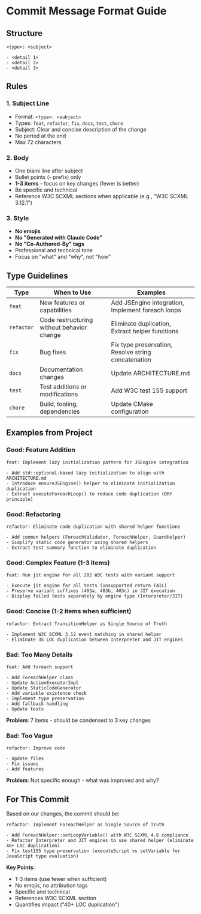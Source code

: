 # Commit Message Format Guide

## Structure

```
<type>: <subject>

- <detail 1>
- <detail 2>
- <detail 3>
```

## Rules

### 1. Subject Line
- Format: `<type>: <subject>`
- Types: `feat`, `refactor`, `fix`, `docs`, `test`, `chore`
- Subject: Clear and concise description of the change
- No period at the end
- Max 72 characters

### 2. Body
- One blank line after subject
- Bullet points (- prefix) only
- **1-3 items** - focus on key changes (fewer is better)
- Be specific and technical
- Reference W3C SCXML sections when applicable (e.g., "W3C SCXML 3.12.1")

### 3. Style
- **No emojis**
- **No "Generated with Claude Code"**
- **No "Co-Authored-By" tags**
- Professional and technical tone
- Focus on "what" and "why", not "how"

## Type Guidelines

| Type | When to Use | Examples |
|------|-------------|----------|
| `feat` | New features or capabilities | Add JSEngine integration, Implement foreach loops |
| `refactor` | Code restructuring without behavior change | Eliminate duplication, Extract helper functions |
| `fix` | Bug fixes | Fix type preservation, Resolve string concatenation |
| `docs` | Documentation changes | Update ARCHITECTURE.md |
| `test` | Test additions or modifications | Add W3C test 155 support |
| `chore` | Build, tooling, dependencies | Update CMake configuration |

## Examples from Project

### Good: Feature Addition
```
feat: Implement lazy initialization pattern for JSEngine integration

- Add std::optional-based lazy initialization to align with ARCHITECTURE.md
- Introduce ensureJSEngine() helper to eliminate initialization duplication
- Extract executeForeachLoop() to reduce code duplication (DRY principle)
```

### Good: Refactoring
```
refactor: Eliminate code duplication with shared helper functions

- Add common helpers (ForeachValidator, ForeachHelper, GuardHelper)
- Simplify static code generator using shared helpers
- Extract test summary function to eliminate duplication
```

### Good: Complex Feature (1-3 items)
```
feat: Run jit engine for all 202 W3C tests with variant support

- Execute jit engine for all tests (unsupported return FAIL)
- Preserve variant suffixes (403a, 403b, 403c) in JIT execution
- Display failed tests separately by engine type (Interpreter/JIT)
```

### Good: Concise (1-2 items when sufficient)
```
refactor: Extract TransitionHelper as Single Source of Truth

- Implement W3C SCXML 3.12 event matching in shared helper
- Eliminate 35 LOC duplication between Interpreter and JIT engines
```

### Bad: Too Many Details
```
feat: Add foreach support

- Add ForeachHelper class
- Update ActionExecutorImpl
- Update StaticCodeGenerator
- Add variable existence check
- Implement type preservation
- Add fallback handling
- Update tests
```
**Problem**: 7 items - should be condensed to 3 key changes

### Bad: Too Vague
```
refactor: Improve code

- Update files
- Fix issues
- Add features
```
**Problem**: Not specific enough - what was improved and why?

## For This Commit

Based on our changes, the commit should be:

```
refactor: Implement ForeachHelper as Single Source of Truth

- Add ForeachHelper::setLoopVariable() with W3C SCXML 4.6 compliance
- Refactor Interpreter and JIT engines to use shared helper (eliminate 40+ LOC duplication)
- Fix test155 type preservation (executeScript vs setVariable for JavaScript type evaluation)
```

**Key Points**:
- 1-3 items (use fewer when sufficient)
- No emojis, no attribution tags
- Specific and technical
- References W3C SCXML section
- Quantifies impact ("40+ LOC duplication")
